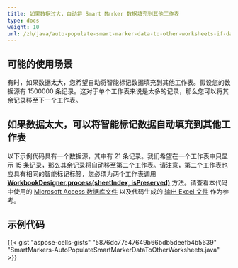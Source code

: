 ```yaml
---
title: 如果数据过大，自动将 Smart Marker 数据填充到其他工作表
type: docs
weight: 10
url: /zh/java/auto-populate-smart-marker-data-to-other-worksheets-if-data-is-too-large/
---
```


## **可能的使用场景**

有时，如果数据太大，您希望自动将智能标记数据填充到其他工作表。假设您的数据源有 1500000 条记录。这对于单个工作表来说是太多的记录，那么您可以将其余记录移至下一个工作表。

## **如果数据太大，可以将智能标记数据自动填充到其他工作表**

以下示例代码具有一个数据源，其中有 21 条记录。我们希望在一个工作表中只显示 15 条记录，那么其余记录将自动移至第二个工作表。请注意，第二个工作表也应具有相同的智能标记标签，您必须为两个工作表调用 [**WorkbookDesigner.process(sheetIndex, isPreserved)**](https://reference.aspose.com/cells/java/com.aspose.cells/workbookdesigner#process(int,%20boolean)) 方法。请查看本代码中使用的 [Microsoft Access 数据库文件](60489777.accdb) 以及代码生成的 [输出 Excel 文件](60489786.xlsx) 作为参考。

## **示例代码**

{{< gist "aspose-cells-gists" "5876dc77e47649b66bdb5deefb4b5639" "SmartMarkers-AutoPopulateSmartMarkerDataToOtherWorksheets.java" >}}
